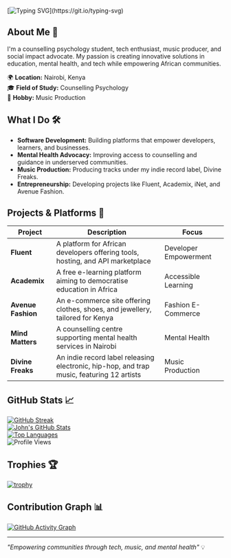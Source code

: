 [![Typing SVG](https://readme-typing-svg.herokuapp.com?lines=Hi,+I'm+John+Okall!;A+Tech+Enthusiast+%7C+Music+Producer+%7C+Psychologist;Building+solutions+for+social+impact!)](https://git.io/typing-svg) 

## About Me 🌟

I'm a counselling psychology student, tech enthusiast, music producer, and social impact advocate. My passion is creating innovative solutions in education, mental health, and tech while empowering African communities.  

🌍 **Location:** Nairobi, Kenya  
🎓 **Field of Study:** Counselling Psychology  
🎹 **Hobby:** Music Production  

## What I Do 🛠️

- **Software Development:** Building platforms that empower developers, learners, and businesses.  
- **Mental Health Advocacy:** Improving access to counselling and guidance in underserved communities.  
- **Music Production:** Producing tracks under my indie record label, Divine Freaks.  
- **Entrepreneurship:** Developing projects like Fluent, Academix, iNet, and Avenue Fashion.  

## Projects & Platforms 🚀

| Project           | Description                                                                                      | Focus                  |
|--------------------|--------------------------------------------------------------------------------------------------|------------------------|
| **Fluent**         | A platform for African developers offering tools, hosting, and API marketplace                  | Developer Empowerment  |
| **Academix**       | A free e-learning platform aiming to democratise education in Africa                            | Accessible Learning    |
| **Avenue Fashion** | An e-commerce site offering clothes, shoes, and jewellery, tailored for Kenya                   | Fashion E-Commerce     |
| **Mind Matters**   | A counselling centre supporting mental health services in Nairobi                               | Mental Health          |
| **Divine Freaks**  | An indie record label releasing electronic, hip-hop, and trap music, featuring 12 artists        | Music Production       |

## GitHub Stats 📈

[![GitHub Streak](https://streak-stats.demolab.com?user=JhnOkall&theme=tokyonight)](https://git.io/streak-stats)  
[![John's GitHub Stats](https://github-readme-stats.vercel.app/api?username=JhnOkall&show_icons=true&theme=tokyonight)](https://github.com/anuraghazra/github-readme-stats)  
[![Top Languages](https://github-readme-stats.vercel.app/api/top-langs/?username=JhnOkall&layout=compact&theme=tokyonight)](https://github.com/anuraghazra/github-readme-stats)  
![Profile Views](https://komarev.com/ghpvc/?username=JhnOkall&color=blue&style=flat-square)  

## Trophies 🏆

[![trophy](https://github-profile-trophy.vercel.app/?username=JhnOkall&theme=tokyonight&margin-w=15&margin-h=15)](https://github.com/ryo-ma/github-profile-trophy)

## Contribution Graph 📊

[![GitHub Activity Graph](https://github-readme-activity-graph.vercel.app/graph?username=JhnOkall&theme=tokyo-night)](https://github.com/ashutosh00710/github-readme-activity-graph)  

---

*"Empowering communities through tech, music, and mental health"* 💡
